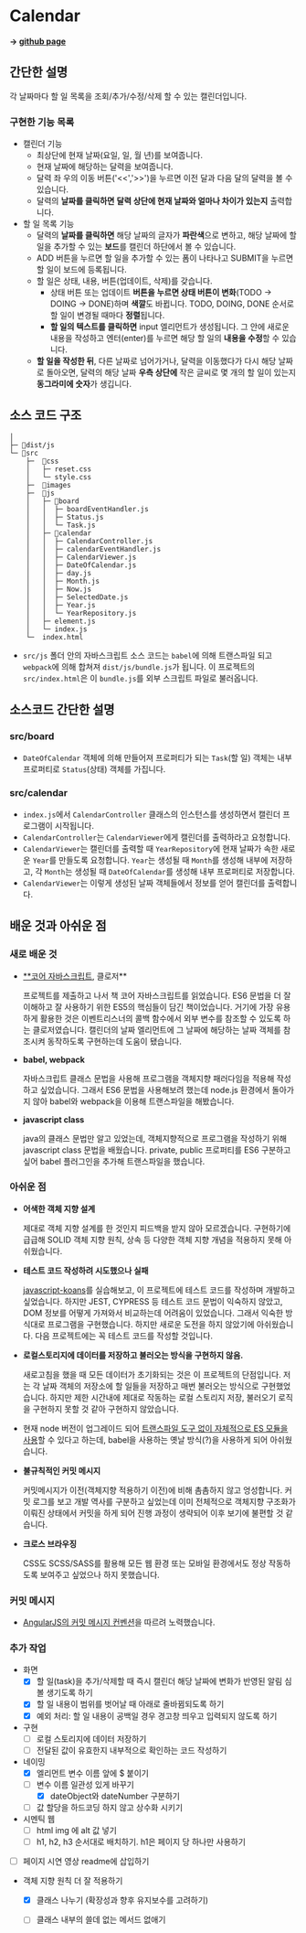 # **Calendar**

**→ [github page](https://sounmind.github.io/prep-assignment/src/index.html)**

## 간단한 설명

각 날짜마다 할 일 목록을 조회/추가/수정/삭제 할 수 있는 캘린더입니다.

### 구현한 기능 목록

- 캘린더 기능
    - 최상단에 현재 날짜(요일, 일, 월 년)를 보여줍니다.
    - 현재 날짜에 해당하는 달력을 보여줍니다.
    - 달력 좌 우의 이동 버튼('<<','>>')을 누르면 이전 달과 다음 달의 달력을 볼 수 있습니다.
    - 달력의 **날짜를 클릭하면** **달력 상단에 현재 날짜와 얼마나 차이가 있는지** 출력합니다.
- 할 일 목록 기능
    - 달력의 **날짜를 클릭하면** 해당 날짜의 글자가 **파란색**으로 변하고, 해당 날짜에 할 일을 추가할 수 있는 **보드**를 캘린더 하단에서 볼 수 있습니다.
    - ADD 버튼을 누르면 할 일을 추가할 수 있는 폼이 나타나고 SUBMIT을 누르면 할 일이 보드에 등록됩니다.
    - 할 일은 상태, 내용, 버튼(업데이트, 삭제)를 갖습니다.
        - 상태 버튼 또는 업데이트 **버튼을 누르면 상태 버튼이 변화**(TODO → DOING → DONE)하며 **색깔**도 바뀝니다. TODO, DOING, DONE 순서로 할 일이 변경될 때마다 **정렬**됩니다.
        - **할 일의 텍스트를 클릭하면** input 엘리먼트가 생성됩니다. 그 안에 새로운 내용을 작성하고 엔터(enter)를 누르면 해당 할 일의 **내용을 수정**할 수 있습니다.
    - **할 일을 작성한 뒤**, 다른 날짜로 넘어가거나, 달력을 이동했다가 다시 해당 날짜로 돌아오면, 달력의 해당 날짜 **우측 상단에** 작은 글씨로 몇 개의 할 일이 있는지 **동그라미에 숫자**가 생깁니다.

## 소스 코드 구조

```
│
├─ 📁dist/js
└─ 📁src
	├─  📁css
	│   ├─ reset.css
	│   └─ style.css
	├─  📁images
	├─  📁js
	│   ├─ 📁board
	│   │  ├─ boardEventHandler.js
	│   │  ├─ Status.js
	│   │  └─ Task.js
	│   ├─ 📁calendar
	│   │  ├─ CalendarController.js
	│   │  ├─ calendarEventHandler.js
	│   │  ├─ CalendarViewer.js
	│   │  ├─ DateOfCalendar.js
	│   │  ├─ day.js
	│   │  ├─ Month.js
	│   │  ├─ Now.js
	│   │  ├─ SelectedDate.js
	│   │  ├─ Year.js
	│   │  └─ YearRepository.js
	│   ├─ element.js
	│   └─ index.js
	└─  index.html 
```

- `src/js` 폴더 안의 자바스크립트 소스 코드는 `babel`에 의해 트랜스파일 되고 `webpack`에 의해 합쳐져 `dist/js/bundle.js`가 됩니다. 이 프로젝트의 `src/index.html`은 이 `bundle.js`를 외부 스크립트 파일로 불러옵니다.

## 소스코드 간단한 설명

### src/board

- `DateOfCalendar` 객체에 의해 만들어져 프로퍼티가 되는 `Task`(할 일) 객체는 내부 프로퍼티로 `Status`(상태) 객체를 가집니다.

### src/calendar

- `index.js`에서 `CalendarController` 클래스의 인스턴스를 생성하면서 캘린더 프로그램이 시작됩니다.
- `CalendarController`는 `CalendarViewer`에게 캘린더를 출력하라고 요청합니다.
- `CalendarViewer`는 캘린더를 출력할 때 `YearRepository`에 현재 날짜가 속한 새로운 `Year`를 만들도록 요청합니다. `Year`는 생성될 때 `Month`를 생성해 내부에 저장하고, 각 `Month`는 생성될 때 `DateOfCalendar`를 생성해 내부 프로퍼티로 저장합니다.
- `CalendarViewer`는 이렇게 생성된 날짜 객체들에서 정보를 얻어 캘린더를 출력합니다.

## 배운 것과 아쉬운 점

### **새로 배운 것**

- [**코어 자바스크립트](http://www.yes24.com/Product/Goods/78586788), 클로저**

    프로젝트를 제출하고 나서 책 코어 자바스크립트를 읽었습니다. ES6 문법을 더 잘 이해하고 잘 사용하기 위한 ES5의 핵심들이 담긴 책이었습니다. 거기에 가장 유용하게 활용한 것은 이벤트리스너의 콜백 함수에서 외부 변수를 참조할 수 있도록 하는 클로저였습니다. 캘린더의 날짜 엘리먼트에 그 날짜에 해당하는 날짜 객체를 참조시켜 동작하도록 구현하는데 도움이 됐습니다.

- **babel, webpack**

    자바스크립트 클래스 문법을 사용해 프로그램을 객체지향 패러다임을 적용해 작성하고 싶었습니다. 그래서 ES6 문법을 사용해보려 했는데 node.js 환경에서 돌아가지 않아 babel와 webpack을 이용해 트랜스파일을 해봤습니다.

- **javascript class**

    java의 클래스 문법만 알고 있었는데, 객체지향적으로 프로그램을 작성하기 위해 javascript class 문법을 배웠습니다. private, public 프로퍼티를 ES6 구분하고 싶어 babel 플러그인을 추가해 트랜스파일을 했습니다.

### **아쉬운 점**

- **어색한 객체 지향 설계**

    제대로 객체 지향 설계를 한 것인지 피드백을 받지 않아 모르겠습니다. 구현하기에 급급해 SOLID 객체 지향 원칙, 상속 등 다양한 객체 지향 개념을 적용하지 못해 아쉬웠습니다.

- **테스트 코드 작성하려 시도했으나 실패**

    [javascript-koans](https://github.com/mrdavidlaing/javascript-koans)를 실습해보고, 이 프로젝트에 테스트 코드를 작성하며 개발하고 싶었습니다. 하지만 JEST, CYPRESS 등 테스트 코드 문법이 익숙하지 않았고, DOM 정보를 어떻게 가져와서 비교하는데 어려움이 있었습니다. 그래서 익숙한 방식대로 프로그램을 구현했습니다. 하지만 새로운 도전을 하지 않았기에 아쉬웠습니다. 다음 프로젝트에는 꼭 테스트 코드를 작성할 것입니다.

- **로컬스토리지에 데이터를 저장하고 불러오는 방식을 구현하지 않음.**

    새로고침을 했을 때 모든 데이터가 초기화되는 것은 이 프로젝트의 단점입니다. 저는 각 날짜 객체의 저장소에 할 일들을 저장하고 매번 불러오는 방식으로 구현했었습니다. 하지만 제한 시간내에 제대로 작동하는 로컬 스토리지 저장, 불러오기 로직을 구현하지 못할 것 같아 구현하지 않았습니다.

- 현재 node 버전이 업그레이드 되어 [트랜스파일 도구 없이 자체적으로 ES 모듈을 사용](https://www.daleseo.com/js-node-es-modules/)할 수 있다고 하는데, babel을 사용하는 옛날 방식(?)을 사용하게 되어 아쉬웠습니다.
- **불규칙적인 커밋 메시지**

    커밋메시지가 이전(객체지향 적용하기 이전)에 비해 촘촘하지 않고 엉성합니다. 커밋 로그를 보고 개발 역사를 구분하고 싶었는데 이미 전체적으로 객체지향 구조화가 이뤄진 상태에서 커밋을 하게 되어 진행 과정이 생략되어 이후 보기에 불편할 것 같습니다.

- **크로스 브라우징**

    CSS도 SCSS/SASS를 활용해 모든 웹 환경 또는 모바일 환경에서도 정상 작동하도록 보여주고 싶었으나 하지 못했습니다. 

### 커밋 메시지

- [AngularJS의 커밋 메시지 컨벤션](https://docs.google.com/document/d/1QrDFcIiPjSLDn3EL15IJygNPiHORgU1_OOAqWjiDU5Y/edit)을 따르려 노력했습니다.

### 추가 작업
- 화면
  - [x] 할 일(task)을 추가/삭제할 때 즉시 캘린더 해당 날짜에 변화가 반영된 알림 심볼 생기도록 하기
  - [x] 할 일 내용이 범위를 벗어날 때 아래로 줄바뀜되도록 하기
  - [x] 예외 처리: 할 일 내용이 공백일 경우 경고창 띄우고 입력되지 않도록 하기
- 구현
  - [ ] 로컬 스토리지에 데이터 저장하기
  - [ ] 전달된 값이 유효한지 내부적으로 확인하는 코드 작성하기
- 네이밍
  - [x] 엘리먼트 변수 이름 앞에 $ 붙이기
  - [ ] 변수 이름 일관성 있게 바꾸기
    - [x] dateObject와 dateNumber 구분하기
  - [ ] 값 할당을 하드코딩 하지 않고 상수화 시키기
- 시멘틱 웹
  - [ ] html img 에 alt 값 넣기
  - [ ] h1, h2, h3 순서대로 배치하기. h1은 페이지 당 하나만 사용하기
- [ ] 페이지 시연 영상 readme에 삽입하기
- 객체 지향 원칙 더 잘 적용하기
  - [x] 클래스 나누기 (확장성과 향후 유지보수를 고려하기)
  - [ ] 클래스 내부의 쓸데 없는 메서드 없애기


